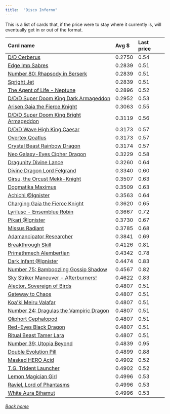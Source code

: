 ```yaml
---
title:  "Disco Inferno"
---
```


This is a list of cards that, if the price were to stay where it currently is, will eventually get in or out of the format.

| Card name | Avg $ | Last price |
| :-- | :-- | :-- |
[D/D Cerberus](https://db.ygoprodeck.com/card/?search=D/D%20Cerberus) | 0.2750 | 0.54 |
[Edge Imp Sabres](https://db.ygoprodeck.com/card/?search=Edge%20Imp%20Sabres) | 0.2839 | 0.51 |
[Number 80: Rhapsody in Berserk](https://db.ygoprodeck.com/card/?search=Number%2080:%20Rhapsody%20in%20Berserk) | 0.2839 | 0.51 |
[Spright Jet](https://db.ygoprodeck.com/card/?search=Spright%20Jet) | 0.2839 | 0.51 |
[The Agent of Life - Neptune](https://db.ygoprodeck.com/card/?search=The%20Agent%20of%20Life%20-%20Neptune) | 0.2896 | 0.52 |
[D/D/D Super Doom King Dark Armageddon](https://db.ygoprodeck.com/card/?search=D/D/D%20Super%20Doom%20King%20Dark%20Armageddon) | 0.2952 | 0.53 |
[Arisen Gaia the Fierce Knight](https://db.ygoprodeck.com/card/?search=Arisen%20Gaia%20the%20Fierce%20Knight) | 0.3063 | 0.55 |
[D/D/D Super Doom King Bright Armageddon](https://db.ygoprodeck.com/card/?search=D/D/D%20Super%20Doom%20King%20Bright%20Armageddon) | 0.3119 | 0.56 |
[D/D/D Wave High King Caesar](https://db.ygoprodeck.com/card/?search=D/D/D%20Wave%20High%20King%20Caesar) | 0.3173 | 0.57 |
[Overtex Qoatlus](https://db.ygoprodeck.com/card/?search=Overtex%20Qoatlus) | 0.3173 | 0.57 |
[Crystal Beast Rainbow Dragon](https://db.ygoprodeck.com/card/?search=Crystal%20Beast%20Rainbow%20Dragon) | 0.3174 | 0.57 |
[Neo Galaxy-Eyes Cipher Dragon](https://db.ygoprodeck.com/card/?search=Neo%20Galaxy-Eyes%20Cipher%20Dragon) | 0.3229 | 0.58 |
[Dragunity Divine Lance](https://db.ygoprodeck.com/card/?search=Dragunity%20Divine%20Lance) | 0.3260 | 0.64 |
[Divine Dragon Lord Felgrand](https://db.ygoprodeck.com/card/?search=Divine%20Dragon%20Lord%20Felgrand) | 0.3340 | 0.60 |
[Girsu, the Orcust Mekk-Knight](https://db.ygoprodeck.com/card/?search=Girsu,%20the%20Orcust%20Mekk-Knight) | 0.3507 | 0.63 |
[Dogmatika Maximus](https://db.ygoprodeck.com/card/?search=Dogmatika%20Maximus) | 0.3509 | 0.63 |
[Achichi @Ignister](https://db.ygoprodeck.com/card/?search=Achichi%20@Ignister) | 0.3563 | 0.64 |
[Charging Gaia the Fierce Knight](https://db.ygoprodeck.com/card/?search=Charging%20Gaia%20the%20Fierce%20Knight) | 0.3620 | 0.65 |
[Lyrilusc - Ensemblue Robin](https://db.ygoprodeck.com/card/?search=Lyrilusc%20-%20Ensemblue%20Robin) | 0.3667 | 0.72 |
[Pikari @Ignister](https://db.ygoprodeck.com/card/?search=Pikari%20@Ignister) | 0.3730 | 0.67 |
[Missus Radiant](https://db.ygoprodeck.com/card/?search=Missus%20Radiant) | 0.3785 | 0.68 |
[Adamancipator Researcher](https://db.ygoprodeck.com/card/?search=Adamancipator%20Researcher) | 0.3841 | 0.69 |
[Breakthrough Skill](https://db.ygoprodeck.com/card/?search=Breakthrough%20Skill) | 0.4126 | 0.81 |
[Primathmech Alembertian](https://db.ygoprodeck.com/card/?search=Primathmech%20Alembertian) | 0.4342 | 0.78 |
[Dark Infant @Ignister](https://db.ygoprodeck.com/card/?search=Dark%20Infant%20@Ignister) | 0.4474 | 0.83 |
[Number 75: Bamboozling Gossip Shadow](https://db.ygoprodeck.com/card/?search=Number%2075:%20Bamboozling%20Gossip%20Shadow) | 0.4567 | 0.82 |
[Sky Striker Maneuver - Afterburners!](https://db.ygoprodeck.com/card/?search=Sky%20Striker%20Maneuver%20-%20Afterburners!) | 0.4622 | 0.83 |
[Alector, Sovereign of Birds](https://db.ygoprodeck.com/card/?search=Alector,%20Sovereign%20of%20Birds) | 0.4807 | 0.51 |
[Gateway to Chaos](https://db.ygoprodeck.com/card/?search=Gateway%20to%20Chaos) | 0.4807 | 0.51 |
[Koa'ki Meiru Valafar](https://db.ygoprodeck.com/card/?search=Koa'ki%20Meiru%20Valafar) | 0.4807 | 0.51 |
[Number 24: Dragulas the Vampiric Dragon](https://db.ygoprodeck.com/card/?search=Number%2024:%20Dragulas%20the%20Vampiric%20Dragon) | 0.4807 | 0.51 |
[Qliphort Cephalopod](https://db.ygoprodeck.com/card/?search=Qliphort%20Cephalopod) | 0.4807 | 0.51 |
[Red-Eyes Black Dragon](https://db.ygoprodeck.com/card/?search=Red-Eyes%20Black%20Dragon) | 0.4807 | 0.51 |
[Ritual Beast Tamer Lara](https://db.ygoprodeck.com/card/?search=Ritual%20Beast%20Tamer%20Lara) | 0.4807 | 0.51 |
[Number 39: Utopia Beyond](https://db.ygoprodeck.com/card/?search=Number%2039:%20Utopia%20Beyond) | 0.4839 | 0.95 |
[Double Evolution Pill](https://db.ygoprodeck.com/card/?search=Double%20Evolution%20Pill) | 0.4899 | 0.88 |
[Masked HERO Acid](https://db.ygoprodeck.com/card/?search=Masked%20HERO%20Acid) | 0.4902 | 0.52 |
[T.G. Trident Launcher](https://db.ygoprodeck.com/card/?search=T.G.%20Trident%20Launcher) | 0.4902 | 0.52 |
[Lemon Magician Girl](https://db.ygoprodeck.com/card/?search=Lemon%20Magician%20Girl) | 0.4996 | 0.53 |
[Raviel, Lord of Phantasms](https://db.ygoprodeck.com/card/?search=Raviel,%20Lord%20of%20Phantasms) | 0.4996 | 0.53 |
[White Aura Bihamut](https://db.ygoprodeck.com/card/?search=White%20Aura%20Bihamut) | 0.4996 | 0.53 |

###### [Back home](index)